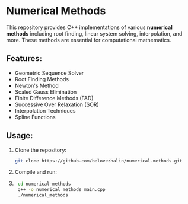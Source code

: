 # Numerical Methods

This repository provides C++ implementations of various **numerical methods** including root finding, linear system solving, interpolation, and more. These methods are essential for computational mathematics.

## Features:
- Geometric Sequence Solver
- Root Finding Methods
- Newton's Method
- Scaled Gauss Elimination
- Finite Difference Methods (FAD)
- Successive Over Relaxation (SOR)
- Interpolation Techniques
- Spline Functions

## Usage:
1. Clone the repository:
   ```bash
   git clone https://github.com/belovezhalin/numerical-methods.git
    ```
2. Compile and run:
3. ```bash
    cd numerical-methods
    g++ -o numerical_methods main.cpp
    ./numerical_methods
    ```
